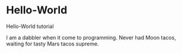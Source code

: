 # Hello-World
Hello-World tutorial

I am a dabbler when it come to programming.
Never had Moon tacos, waiting for tasty Mars tacos supreme.
